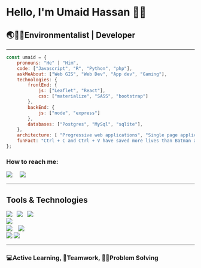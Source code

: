 <h1>Hello, I'm Umaid Hassan 🙋‍♂️</h1>
<h2>🌏👨‍💻Environmentalist | Developer</h2>
<hr>

```javascript
const umaid = {
    pronouns: "He" | "Him",
    code: ["Javascript", "R", "Python", "php"],
    askMeAbout: ["Web GIS", "Web Dev", "App dev", "Gaming"],
    technologies: {
        frontEnd: {
            js: ["Leaflet", "React"],
            css: ["materialize", "SASS", "bootstrap"]
        },
        backEnd: {
            js: ["node", "express"]
        },
        databases: ["Postgres", "MySql", "sqlite"],
    },
    architecture: [ "Progressive web applications", "Single page applications"],
    funFact: "Ctrl + C and Ctrl + V have saved more lives than Batman and Robin."
};
```

<h3>How to reach me:</h3>

<a href="https://www.linkedin.com/in/umaidhassan/"><img src="https://img.shields.io/badge/linkedin-%230077B5.svg?&style=for-the-badge&logo=linkedin&logoColor=white" /></a>&nbsp;&nbsp;&nbsp;&nbsp;
<a href="mailto:hassan.umaid@gmail.com"><img src="https://img.shields.io/badge/gmail-%23D14836.svg?&style=for-the-badge&logo=gmail&logoColor=white" /></a>&nbsp;&nbsp;&nbsp;&nbsp;
<hr>

<h2>Tools & Technologies</h2>
<p>
   <img src="https://img.shields.io/badge/javascript%20-%23F7DF1E.svg?&style=for-the-badge&logo=javascript&logoColor=white" />&nbsp;&nbsp;
   <img src="https://img.shields.io/badge/html5%20-%23e34f26.svg?&style=for-the-badge&logo=html5&logoColor=white" />&nbsp;&nbsp;
   <img src="https://img.shields.io/badge/css3%20-%231572B6.svg?&style=for-the-badge&logo=css3&logoColor=white" />&nbsp;&nbsp;
   <br>
   <img src="https://img.shields.io/badge/react%20-%2361DAFB.svg?&style=for-the-badge&logo=react&logoColor=white" />&nbsp;&nbsp;&nbsp;
   <br>
   <img src="https://img.shields.io/badge/node.js%20-%23339933.svg?&style=for-the-badge&logo=node.js&logoColor=white" />&nbsp;&nbsp;&nbsp;
   <img src="https://img.shields.io/badge/-MongoDB-black?style=flat-square&logo=mongodb&link=https://github.com/umaid-hassan">
   <br>
   <img src="https://img.shields.io/badge/-Git-black?style=flat-square&logo=git&link=https://github.com/umaid-hassan">
   <img src="https://img.shields.io/badge/-GitHub-181717?style=flat-square&logo=github&link=https://github.com/umaid-hassan">
</p> 

<hr>

<h3>💻Active Learning, 🤝Teamwork, 👨‍💻Problem Solving</h3> 
